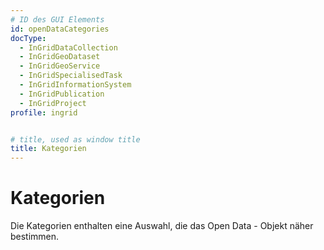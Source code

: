 ```yaml
---
# ID des GUI Elements
id: openDataCategories
docType:
  - InGridDataCollection
  - InGridGeoDataset
  - InGridGeoService
  - InGridSpecialisedTask
  - InGridInformationSystem
  - InGridPublication
  - InGridProject
profile: ingrid


# title, used as window title
title: Kategorien
---
```


# Kategorien

Die Kategorien enthalten eine Auswahl, die das Open Data - Objekt näher bestimmen.

